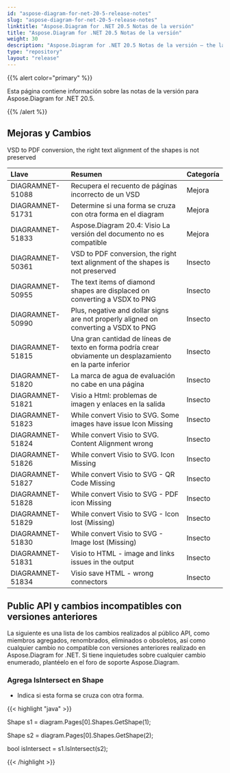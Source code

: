 ```yaml
---
id: "aspose-diagram-for-net-20-5-release-notes"
slug: "aspose-diagram-for-net-20-5-release-notes"
linktitle: "Aspose.Diagram for .NET 20.5 Notas de la versión"
title: "Aspose.Diagram for .NET 20.5 Notas de la versión"
weight: 30
description: "Aspose.Diagram for .NET 20.5 Notas de la versión – the latest updates and fixes."
type: "repository"
layout: "release"
---
```

{{% alert color="primary" %}} 

Esta página contiene información sobre las notas de la versión para Aspose.Diagram for .NET 20.5.

{{% /alert %}} 
## **Mejoras y Cambios**
VSD to PDF conversion, the right text alignment of the shapes is not preserved

|**Llave**|**Resumen**|**Categoría**|
|:- |:- |:- |
|DIAGRAMNET-51088|Recupera el recuento de páginas incorrecto de un VSD|Mejora|
|DIAGRAMNET-51731|Determine si una forma se cruza con otra forma en el diagram|Mejora|
|DIAGRAMNET-51833|Aspose.Diagram 20.4: Visio La versión del documento no es compatible|Mejora|
|DIAGRAMNET-50361|VSD to PDF conversion, the right text alignment of the shapes is not preserved|Insecto|
|DIAGRAMNET-50955|The text items of diamond shapes are displaced on converting a VSDX to PNG|Insecto|
|DIAGRAMNET-50990|Plus, negative and dollar signs are not properly aligned on converting a VSDX to PNG|Insecto|
|DIAGRAMNET-51815|Una gran cantidad de líneas de texto en forma podría crear obviamente un desplazamiento en la parte inferior|Insecto|
|DIAGRAMNET-51820|La marca de agua de evaluación no cabe en una página|Insecto|
|DIAGRAMNET-51821|Visio a Html: problemas de imagen y enlaces en la salida|Insecto|
|DIAGRAMNET-51823|While convert Visio to SVG. Some images have issue Icon Missing|Insecto|
|DIAGRAMNET-51824|While convert Visio to SVG. Content Alignment wrong|Insecto|
|DIAGRAMNET-51826|While convert Visio to SVG. Icon Missing|Insecto|
|DIAGRAMNET-51827|While convert Visio to SVG - QR Code Missing|Insecto|
|DIAGRAMNET-51828|While convert Visio to SVG - PDF icon Missing|Insecto|
|DIAGRAMNET-51829|While convert Visio to SVG - Icon lost (Missing)|Insecto|
|DIAGRAMNET-51830|While convert Visio to SVG - Image lost (Missing)|Insecto|
|DIAGRAMNET-51831|Visio to HTML - image and links issues in the output|Insecto|
|DIAGRAMNET-51834|Visio save HTML - wrong connectors|Insecto|

## **Public API y cambios incompatibles con versiones anteriores**
La siguiente es una lista de los cambios realizados al público API, como miembros agregados, renombrados, eliminados o obsoletos, así como cualquier cambio no compatible con versiones anteriores realizado en Aspose.Diagram for .NET. Si tiene inquietudes sobre cualquier cambio enumerado, plantéelo en el foro de soporte Aspose.Diagram.
### **Agrega IsIntersect en Shape**
- Indica si esta forma se cruza con otra forma.

{{< highlight "java" >}}

Shape s1 = diagram.Pages[0].Shapes.GetShape(1);

Shape s2 = diagram.Pages[0].Shapes.GetShape(2);

bool isIntersect = s1.IsIntersect(s2);

{{< /highlight >}}



